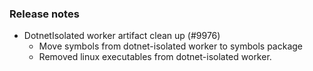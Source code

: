 ### Release notes

<!-- Please add your release notes in the following format:
- My change description (#PR)
-->
- DotnetIsolated worker artifact clean up (#9976)
	- Move symbols from dotnet-isolated worker to symbols package
	- Removed linux executables from dotnet-isolated worker.


